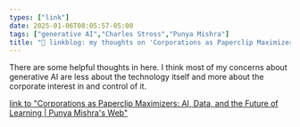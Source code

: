 ```yaml
---
types: ["link"]
date: 2025-01-06T08:05:57-05:00
tags: ["generative AI","Charles Stross","Punya Mishra"]
title: "🔗 linkblog: my thoughts on 'Corporations as Paperclip Maximizers: AI, Data, and the Future of Learning | Punya Mishra's Web'"
---
```

There are some helpful thoughts in here. I think most of my concerns about generative AI are less about the technology itself and more about the corporate interest in and control of it. 

[link to "Corporations as Paperclip Maximizers: AI, Data, and the Future of Learning | Punya Mishra's Web"](https://punyamishra.com/2025/01/05/corporations-as-paperclip-maximizers-ai-data-and-the-future-of-learning/?utm_source=rss&utm_medium=rss&utm_campaign=corporations-as-paperclip-maximizers-ai-data-and-the-future-of-learning)
